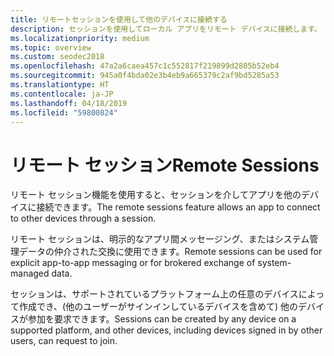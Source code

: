 ```yaml
---
title: リモートセッションを使用して他のデバイスに接続する
description: セッションを使用してローカル アプリをリモート デバイスに接続します。
ms.localizationpriority: medium
ms.topic: overview
ms.custom: seodec2018
ms.openlocfilehash: 47a2a6caea457c1c552817f219899d2805b52eb4
ms.sourcegitcommit: 945a0f4bda02e3b4eb9a665379c2af9bd5285a53
ms.translationtype: HT
ms.contentlocale: ja-JP
ms.lasthandoff: 04/18/2019
ms.locfileid: "59800824"
---
```

# <a name="remote-sessions"></a><span data-ttu-id="30715-103">リモート セッション</span><span class="sxs-lookup"><span data-stu-id="30715-103">Remote Sessions</span></span>

<span data-ttu-id="30715-104">リモート セッション機能を使用すると、セッションを介してアプリを他のデバイスに接続できます。</span><span class="sxs-lookup"><span data-stu-id="30715-104">The remote sessions feature allows an app to connect to other devices through a session.</span></span>

<span data-ttu-id="30715-105">リモート セッションは、明示的なアプリ間メッセージング、またはシステム管理データの仲介された交換に使用できます。</span><span class="sxs-lookup"><span data-stu-id="30715-105">Remote sessions can be used for explicit app-to-app messaging or for brokered exchange of system-managed data.</span></span>

<span data-ttu-id="30715-106">セッションは、サポートされているプラットフォーム上の任意のデバイスによって作成でき、(他のユーザーがサインインしているデバイスを含めて) 他のデバイスが参加を要求できます。</span><span class="sxs-lookup"><span data-stu-id="30715-106">Sessions can be created by any device on a supported platform, and other devices, including devices signed in by other users, can request to join.</span></span>
